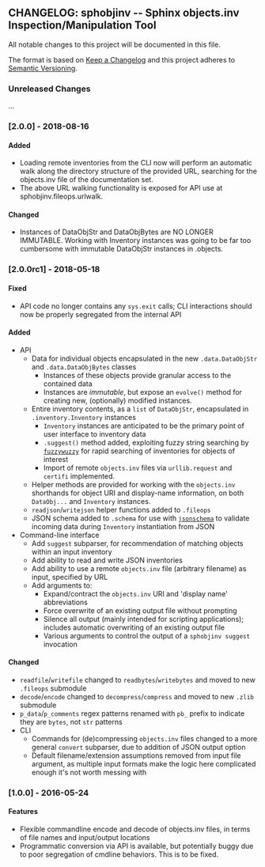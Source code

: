 ## CHANGELOG: sphobjinv -- Sphinx objects.inv Inspection/Manipulation Tool

All notable changes to this project will be documented in this file.

The format is based on [Keep a Changelog](http://keepachangelog.com/en/1.0.0/)
and this project adheres to [Semantic Versioning](http://semver.org/spec/v2.0.0.html).

### Unreleased Changes

...

### [2.0.0] - 2018-08-16

#### Added

 * Loading remote inventories from the CLI now will
   perform an automatic walk along the directory structure of the
   provided URL, searching for the objects.inv file of the
   documentation set.
 * The above URL walking functionality is exposed for API use
   at sphobjinv.fileops.urlwalk.

#### Changed

 * Instances of DataObjStr and DataObjBytes are NO LONGER IMMUTABLE.
   Working with Inventory instances was going to be far too cumbersome
   with immutable DataObjStr instances in .objects.


### [2.0.0rc1] - 2018-05-18

#### Fixed

 * API code no longer contains any `sys.exit` calls;
   CLI interactions should now be properly segregated from the internal API

#### Added

 * API
   * Data for individual objects encapsulated in the new `.data.DataObjStr` and `.data.DataObjBytes` classes
     * Instances of these objects provide granular access to the contained data
     * Instances are *immutable*, but expose an `evolve()` method for creating new, (optionally) modified instances.
   * Entire inventory contents, as a `list` of `DataObjStr`, encapsulated in `.inventory.Inventory` instances
     * `Inventory` instances are anticipated to be the primary point of user interface to inventory data
     * `.suggest()` method added, exploiting fuzzy string searching by [`fuzzywuzzy`](https://pypi.org/project/fuzzywuzzy) for rapid searching of inventories for objects of interest
     * Import of remote `objects.inv` files via `urllib.request` and `certifi` implemented.
   * Helper methods are provided for working with the `objects.inv` shorthands for object URI and display-name information, on both `DataObj...` and `Inventory` instances.
   * `readjson`/`writejson` helper functions added to `.fileops`
   * JSON schema added to `.schema` for use with [`jsonschema`](https://pypi.org/project/jsonschema) to validate incoming data during `Inventory` instantiation from  JSON
 * Command-line interface
   * Add `suggest` subparser, for recommendation of matching objects within an input inventory
   * Add ability to read and write JSON inventories
   * Add ability to use a remote `objects.inv` file (arbitrary filename) as input, specified by URL
   * Add arguments to:
     * Expand/contract the `objects.inv` URI and 'display name' abbreviations
     * Force overwrite of an existing output file without prompting
     * Silence all output (mainly intended for scripting applications); includes automatic overwriting of an existing output file
     * Various arguments to control the output of a `sphobjinv suggest` invocation

#### Changed

 * `readfile`/`writefile` changed to `readbytes`/`writebytes`
   and moved to new `.fileops` submodule
 * `decode`/`encode` changed to `decompress`/`compress` and moved to new `.zlib` submodule
 * `p_data`/`p_comments` regex patterns renamed with `pb_` prefix to indicate they are `bytes`, not `str` patterns
 * CLI
   * Commands for (de)compressing `objects.inv` files changed to a more general `convert` subparser, due to addition of JSON output option
   * Default filename/extension assumptions removed from input file argument, as multiple input formats make the logic here complicated enough it's not worth messing with

### [1.0.0] - 2016-05-24

#### Features

 * Flexible commandline encode and decode of objects.inv
   files, in terms of file names and input/output locations
 * Programmatic conversion via API is available, but
   potentially buggy due to poor segregation of cmdline
   behaviors. This is to be fixed.

